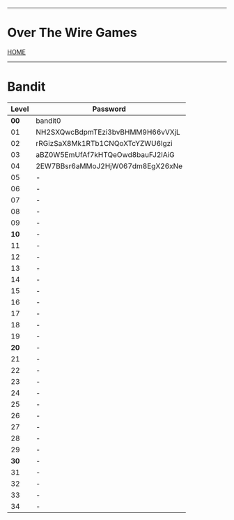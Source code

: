 
---
# Over The Wire Games

[HOME](../README.md)

---
# Bandit

| **Level** | **Password**                          |
|-------|-----------------------------------|
|  **00**   | bandit0                           |
|  01   | NH2SXQwcBdpmTEzi3bvBHMM9H66vVXjL  |
|  02   | rRGizSaX8Mk1RTb1CNQoXTcYZWU6lgzi  |
|  03   | aBZ0W5EmUfAf7kHTQeOwd8bauFJ2lAiG  |
|  04   | 2EW7BBsr6aMMoJ2HjW067dm8EgX26xNe  |
|  05   | - |
|  06   | - |
|  07   | - |
|  08   | - |
|  09   | - |
|  **10**   | - |
|  11   | - |
|  12   | - |
|  13   | - |
|  14   | - |
|  15   | - |
|  16   | - |
|  17   | - |
|  18   | - |
|  19   | - |
|  **20**   | - |
|  21   | - |
|  22   | - |
|  23   | - |
|  24   | - |
|  25   | - |
|  26   | - |
|  27   | - |
|  28   | - |
|  29   | - |
|  **30**   | - |
|  31   | - |
|  32   | - |
|  33   | - |
|  34   | - |
